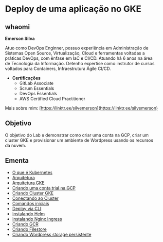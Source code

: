 # Deploy de uma aplicação no GKE

## whaomi

**Emerson Silva**

Atuo como DevOps Enginner,  possuo experiência em Administração de Sistemas Open Source, Virtualização, Cloud e ferramentas voltadas a práticas DevOps, com ênfase em IaC e CI/CD. 
Atuando há 6 anos na área de Tecnologia da Informação.
Detenho expertise como instrutor de cursos voltados para Containers, Infraestrutura Ágile CI/CD.

- **Certificações**
  - GitLab Associate
  - Scrum Essentials
  - DevOps Essentials
  - AWS Certified Cloud Practitioner

Mais sobre mim: [https://linktr.ee/silvemerson](https://linktr.ee/silvemerson)

## Objetivo

O objetivo do Lab e demonstrar como criar uma conta na GCP, criar um cluster GKE e provisionar um ambiente de Wordpress usando os recursos da nuvem.  

## Ementa

- [O que é Kubernetes](roteiro/1-o-que-e-kuberntes.md)
- [Arquitetura](roteiro/2-arquitetura.md)
- [Arquitetura GKE](roteiro/3-arquitura-gke.md)
- [Criando uma conta trial na GCP](roteiro/4-criando-conta.md)
- [Criando Cluster GKE](roteiro/5-criando-cluster-gke.md)
- [Conectando ao Cluster](roteiro/6-conectando-cluster.md)
- [Comandos iniciais](roteiro/[7-comandos-inicias.md)
- [Deploy via CLI](roteiro/8-deploy-cli.md)
- [Instalando Helm](roteiro/1-O-que-e-kuberntes.md)
- [Instalando Nginx Ingress](roteiro/10-instalando-nginx.md)
- [Criando GCR](roteiro/11-criando-gcr.md)
- [Criando Filestore](roteiro/12-criando-filestore.md)
- [Criando Wordpress storage persistente](roteiro/13-helm-wordpress-persistente.md)